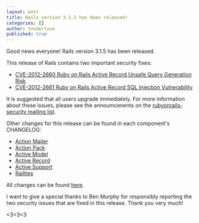 ```yaml
---
layout: post
title: Rails version 3.1.5 has been released!
categories: []
author: tenderlove
published: true
---
```


Good news everyone!  Rails version 3.1.5 has been released.

This release of Rails contains two important security fixes:

  * [CVE-2012-2660 Ruby on Rails Active Record Unsafe Query Generation Risk](https://groups.google.com/group/rubyonrails-security/browse_thread/thread/f1203e3376acec0f)
  * [CVE-2012-2661 Ruby on Rails Active Record SQL Injection Vulnerability](https://groups.google.com/group/rubyonrails-security/browse_thread/thread/7546a238e1962f59)

It is suggested that all users upgrade immediately.  For more information about
these issues, please see the annoumcenents on the [rubyonrails-security mailing list](https://groups.google.com/group/rubyonrails-security).

Other changes for this release can be found in each component's CHANGELOG:

  * [Action Mailer](https://github.com/rails/rails/blob/3-1-stable/actionmailer/CHANGELOG.md)
  * [Action Pack](https://github.com/rails/rails/blob/3-1-stable/actionpack/CHANGELOG.md)
  * [Active Model](https://github.com/rails/rails/blob/3-1-stable/activemodel/CHANGELOG.md)
  * [Active Record](https://github.com/rails/rails/blob/3-1-stable/activerecord/CHANGELOG.md)
  * [Active Support](https://github.com/rails/rails/blob/3-1-stable/activesupport/CHANGELOG.md)
  * [Railties](https://github.com/rails/rails/blob/3-1-stable/railties/CHANGELOG.md)

All changes can be found [here](https://github.com/rails/rails/compare/v3.1.4...v3.1.5).

I want to give a special thanks to Ben Murphy for responsibly reporting the two
security issues that are fixed in this release.  Thank you very much!

<3<3<3

